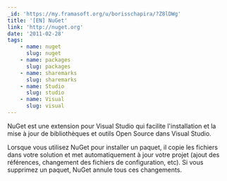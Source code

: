 ```yaml
---
_id: 'https://my.framasoft.org/u/borisschapira/?Z8lDWg'
title: '[EN] NuGet'
link: 'http://nuget.org'
date: '2011-02-28'
tags:
    - name: nuget
      slug: nuget
    - name: packages
      slug: packages
    - name: sharemarks
      slug: sharemarks
    - name: Studio
      slug: studio
    - name: Visual
      slug: visual
---
```


<div class="markdown"><p>NuGet est une extension pour Visual Studio qui facilite l'installation et la mise à jour de bibliothèques et outils Open Source dans Visual Studio.</p>
<p>Lorsque vous utilisez NuGet pour installer un paquet, il copie les fichiers dans votre solution et met automatiquement à jour votre projet (ajout des références, changement des fichiers de configuration, etc). Si vous supprimez un paquet, NuGet annule tous ces changements.
</p></div>
